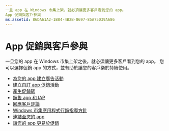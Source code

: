 ```yaml
---
一旦 app 在 Windows 市集上架，就必須讓更多客戶看到您的 app。
App 促銷與客戶參與
ms.assetid: 86DA61A2-1B84-4B2B-8697-85A75D39A686
---
```


# App 促銷與客戶參與


一旦您的 app 在 Windows 市集上架之後，就必須讓更多客戶看到您的 app。 您可以選擇促銷 app 的方式，並有助於讓您的客戶樂於持續使用。

-   [為您的 app 建立廣告活動](create-an-ad-campaign-for-your-app.md)
-   [建立自訂 app 促銷活動](create-a-custom-app-promotion-campaign.md)
-   [產生促銷碼](generate-promotional-codes.md)
-   [銷售 app 和 IAP](put-apps-and-iaps-on-sale.md)
-   [回應客戶評論](respond-to-customer-reviews.md)
-   [Windows 市集應用程式行銷指導方針](app-marketing-guidelines.md)
-   [連結至您的 app](link-to-your-app.md)
-   [讓您的 app 更易於促銷](make-your-app-easier-to-promote.md)

 

 






<!--HONumber=Mar16_HO1-->


